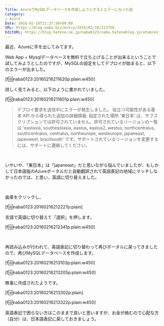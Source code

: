 ```yaml
---
Title: AzureでMySQLデータベースを作成しようとするとエラーになった話
Category:
- Azure
Date: 2016-02-16T21:37:50+09:00
URL: https://blog.naba.biz/entry/2016/02/16/213750
EditURL: https://blog.hatena.ne.jp/naba0123/naba.hatenablog.jp/atom/entry/10328537792363599690
---
```


最近、Azureに手を出してみてます。

Web App + Mysqlデータベースを無料で立ち上げることが出来るということで試してみようとしたのですが、MySQLの設定をしてデプロイが始まると、以下のエラーが出ました。

[f:id:naba0123:20160216211620p:plain:w450]

詳しく見てみると、以下のように書かれていました。

[f:id:naba0123:20160216211801p:plain:w450]


> デプロイ要求を送信中にエラーが発生しました。 役立つ可能性がある基本 API から得られた追加の詳細情報: 指定された場所 '東日本' は、サブスクリプションでは許可されていません。許可されているリージョンの一覧は 'eastasia, southeastasia, eastus, eastus2, westus, northcentralus, southcentralus, centralus, northeurope, westeurope, japaneast, japanwest, brazilsouth' です。サポートされているリージョンを変更するには、サポートに連絡してください。

<br>

<!-- more -->

いやいや、「東日本」は「japaneast」だと思いながら悩んでいましたが、もしかして日本語版のAzureポータルだと自動翻訳されて英語表記の地域にマッチしなかったのでは、と思い、英語に切り替えました。

<br>

歯車をクリックし、

[f:id:naba0123:20160216212227p:plain]

言語で英語に切り替えて「選択」を押します。

[f:id:naba0123:20160216212341p:plain:w450]

<br>

再読み込みが行われて、英語表記に切り替わって再びポータルに戻ってきましたので、再びMySQLデータベースを作成します。

[f:id:naba0123:20160216213103p:plain:w450]

[f:id:naba0123:20160216213205p:plain:w450]

無事に作成されたようです。

[f:id:naba0123:20160216213302p:plain]

[f:id:naba0123:20160216213322p:plain:w450]

英語表記で困らない方はこのままで良いと思いますが、お金が絡むので心配な方（自分）は、日本語表記に戻しておきましょう。

<br>

